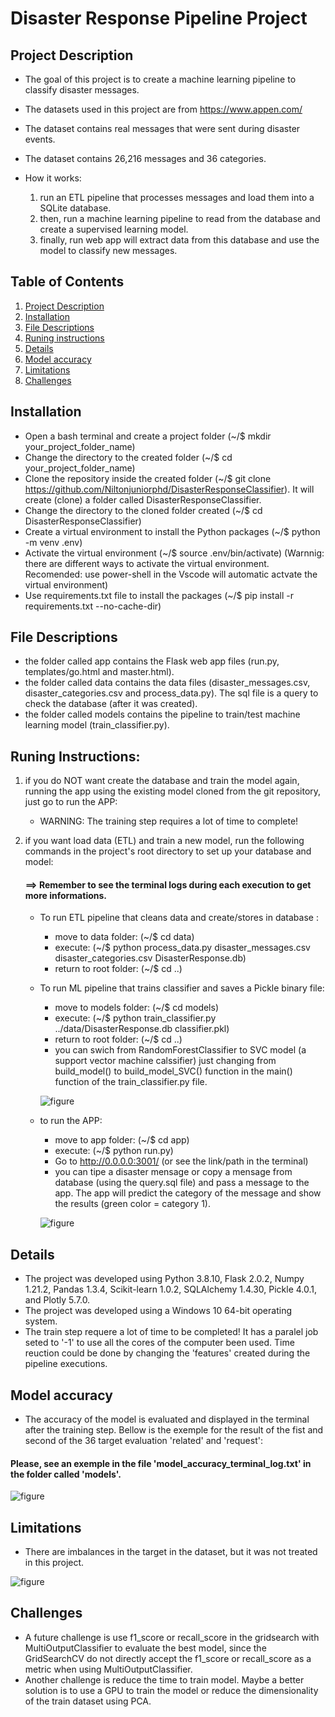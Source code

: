 # Disaster Response Pipeline Project

## Project Description

- The goal of this project is to create a machine learning pipeline to classify disaster messages.
- The datasets used in this project are from https://www.appen.com/
- The dataset contains real messages that were sent during disaster events.
- The dataset contains 26,216 messages and 36 categories.

- How it works:
    1. run an ETL pipeline that processes messages and load them into a SQLite database.
    2. then, run a machine learning pipeline to read from the database and create a supervised learning model.
    3. finally, run web app will extract data from this database and use the model to classify new messages.

## Table of Contents
1. [Project Description](#project-description)
2. [Installation](#installation)
3. [File Descriptions](#file-descriptions)
4. [Runing instructions](#runing-instructions)
5. [Details](#details)
6. [Model accuracy](#model-accuracy)
7. [Limitations](#limitations)
8. [Challenges](#challenges)

## Installation
- Open a bash terminal and create a project folder (~/$ mkdir your_project_folder_name)
- Change the directory to the created folder (~/$ cd your_project_folder_name)
- Clone the repository inside the created folder (~/$ git clone https://github.com/Niltonjuniorphd/DisasterResponseClassifier). It will create (clone) a folder called DisasterResponseClassifier.
- Change the directory to the cloned folder created (~/$ cd DisasterResponseClassifier)
- Create a virtual environment to install the Python packages (~/$ python -m venv .env)
- Activate the virtual environment (~/$ source .env/bin/activate) (Warnnig: there are different ways to activate the virtual environment. Recomended: use power-shell in the Vscode will automatic actvate the virtual environment)
- Use requirements.txt file to install the packages (~/$ pip install -r requirements.txt --no-cache-dir)

## File Descriptions
- the folder called app contains the Flask web app files (run.py, templates/go.html and master.html).
- the folder called data contains the data files (disaster_messages.csv, disaster_categories.csv and process_data.py). The sql file is a query to check the database (after it was created).
- the folder called models contains the pipeline to train/test machine learning model (train_classifier.py).

## Runing Instructions:
1. if you do NOT want create the database and train the model again, running the app using the existing model cloned from the git repository, just go to run the APP:
    - WARNING: The training step requires a lot of time to complete!

1. if you want load data (ETL) and train a new model, run the following commands in the project's root directory to set up your database and model:
    
    #### ==> Remember to see the terminal logs during each execution to get more informations.
    
    - To run ETL pipeline that cleans data and create/stores in database : 
        - move to data folder: (~/$ cd data)
        - execute: (~/$ python process_data.py disaster_messages.csv disaster_categories.csv DisasterResponse.db)
        - return to root folder: (~/$ cd ..)

    - To run ML pipeline that trains classifier and saves a Pickle binary file:
        - move to models folder: (~/$ cd models)
        - execute: (~/$ python train_classifier.py ../data/DisasterResponse.db classifier.pkl)
        - return to root folder: (~/$ cd ..)
        - you can swich from RandomForestClassifier to SVC model (a support vector machine calssifier) just changing from build_model() to  build_model_SVC() function in the main() function of the train_classifier.py file.
        
        ![figure](data/buildModel.png)

    - to run the APP:
        - move to app folder: (~/$ cd app)
        - execute: (~/$ python run.py)
        - Go to http://0.0.0.0:3001/ (or see the link/path in the terminal)
        - you can tipe a disaster mensage or copy a mensage from database (using the query.sql file) and pass a message to the app. The app will predict the category of the message and show the results (green color = category 1).
        
        ![figure](data/app_sample.png)
    

## Details
- The project was developed using Python 3.8.10, Flask 2.0.2, Numpy 1.21.2, Pandas 1.3.4, Scikit-learn 1.0.2, SQLAlchemy 1.4.30, Pickle 4.0.1, and Plotly 5.7.0.
- The project was developed using a Windows 10 64-bit operating system.
- The train step requere a lot of time to be completed! It has a paralel job seted to '-1' to use all the cores of the computer been used. Time reuction could be done by changing the 'features' created during the pipeline executions.

## Model accuracy
- The accuracy of the model is evaluated and displayed in the terminal after the training step. Bellow is the exemple for the result of the fist and second of the 36 target evaluation 'related' and 'request':

#### Please, see an exemple in the file 'model_accuracy_terminal_log.txt' in the folder called 'models'.

![figure](data/evaluatingModel.png)

## Limitations
- There are imbalances in the target in the dataset, but it was not treated in this project. 

![figure](data/inbalance.png)

## Challenges
- A future challenge is use f1_score or recall_score in the gridsearch with MultiOutputClassifier to evaluate the best model, since the GridSearchCV do not directly accept the f1_score or recall_score as a metric when using MultiOutputClassifier.
- Another challenge is reduce the time to train model. Maybe a better solution is to use a GPU to train the model or reduce the dimensionality of the train dataset using PCA.